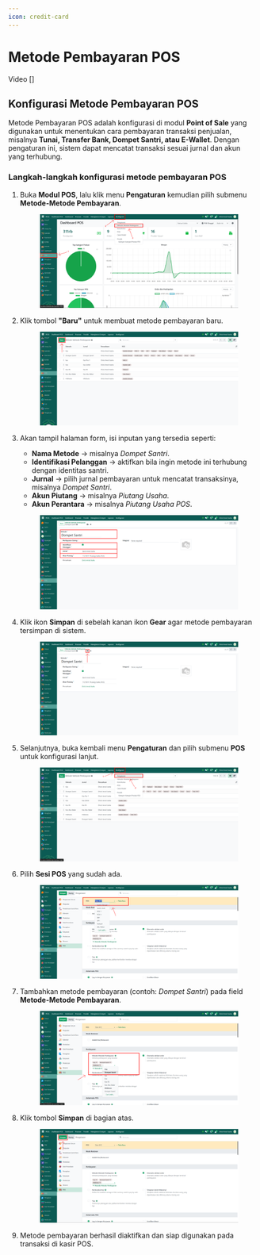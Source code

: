 ```yaml
---
icon: credit-card
---
```


# Metode Pembayaran POS

Video \[]

## Konfigurasi Metode Pembayaran POS

Metode Pembayaran POS adalah konfigurasi di modul **Point of Sale** yang digunakan untuk menentukan cara pembayaran transaksi penjualan, misalnya **Tunai, Transfer Bank, Dompet Santri, atau E-Wallet**. Dengan pengaturan ini, sistem dapat mencatat transaksi sesuai jurnal dan akun yang terhubung.

### Langkah-langkah konfigurasi metode pembayaran POS

1.  Buka **Modul POS**, lalu klik menu **Pengaturan** kemudian pilih submenu **Metode-Metode Pembayaran**.

    <figure><img src="../../../.gitbook/assets/images-62.png" alt=""><figcaption></figcaption></figure>


2.  Klik tombol **"Baru"** untuk membuat metode pembayaran baru.

    <figure><img src="../../../.gitbook/assets/images-63.png" alt=""><figcaption></figcaption></figure>


3.  Akan tampil halaman form, isi inputan yang tersedia seperti:

    * **Nama Metode** → misalnya _Dompet Santri_.
    * **Identifikasi Pelanggan** → aktifkan bila ingin metode ini terhubung dengan identitas santri.
    * **Jurnal** → pilih jurnal pembayaran untuk mencatat transaksinya, misalnya _Dompet Santri_.
    * **Akun Piutang** → misalnya _Piutang Usaha_.
    * **Akun Perantara** → misalnya _Piutang Usaha POS_.

    <figure><img src="../../../.gitbook/assets/images-548 (1).png" alt=""><figcaption></figcaption></figure>
4.  Klik ikon **Simpan** di sebelah kanan ikon **Gear** agar metode pembayaran tersimpan di sistem.

    <figure><img src="../../../.gitbook/assets/images-549 (1).png" alt=""><figcaption></figcaption></figure>
5.  Selanjutnya, buka kembali menu **Pengaturan** dan pilih submenu **POS** untuk konfigurasi lanjut.

    <figure><img src="../../../.gitbook/assets/images-66 (1).png" alt=""><figcaption></figcaption></figure>


6.  Pilih **Sesi POS** yang sudah ada.

    <figure><img src="../../../.gitbook/assets/images-67 (2).png" alt=""><figcaption></figcaption></figure>


7.  Tambahkan metode pembayaran (contoh: _Dompet Santri_) pada field **Metode-Metode Pembayaran**.

    <figure><img src="../../../.gitbook/assets/images-68 (1).png" alt=""><figcaption></figcaption></figure>


8.  Klik tombol **Simpan** di bagian atas.

    <figure><img src="../../../.gitbook/assets/images-69 (1).png" alt=""><figcaption></figcaption></figure>


9. Metode pembayaran berhasil diaktifkan dan siap digunakan pada transaksi di kasir POS.
